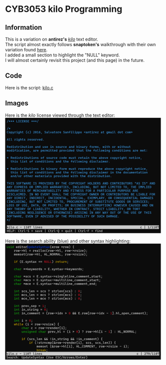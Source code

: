 # CYB3053 kilo Programming
## Information
This is a variation on **antirez's** [_kilo_](https://github.com/antirez/kilo) text editor. <br />
The script almost exactly follows **snaptoken's** walkthrough with their own variation found [here](https://viewsourcecode.org/snaptoken/kilo/index.html). <br />
I added a small section to highlight the "NULL" keyword. <br />
I will almost certainly revisit this project (and this page) in the future. <br />

## Code
Here is the script: [kilo.c](projects/CYB3053-kilo.c) <br />

## Images
Here is the _kilo_ license viewed through the text editor: <br />
![kilo-LICENSE.png](kilo-LICENSE.png) <br />

Here is the search ability (blue) and other syntax highlighting: <br />
![kilo-Search.png](kilo-Search.png) <br />
